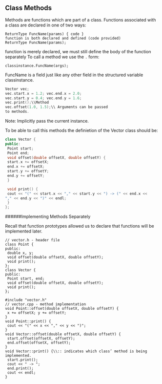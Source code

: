 ## Class Methods

Methods are functions which are part of a class.
Functions associated with a class are declared in one of two ways:
```
ReturnType FuncName(params) { code }
function is both declared and defined (code provided)
ReturnType FuncName(params);
```
function is merely declared, we must still define the body of the function separately
To call a method we use the `.` form:
```
classinstance.FuncName(args);
```
FuncName is a field just like any other field in the structured variable classinstance.

```cpp
Vector vec;
vec.start.x = 1.2; vec.end.x = 2.0;
vec.start.y = 0.4; vec.end.y = 1.6;
vec.print();\\Method
vec.offset(1.0, 1.5);\\ Arguments can be passed
to methods.

```
Note: Implicitly pass the current instance.

To be able to call this methods the definietion of the Vector class should be:
```cpp
class Vector {
public:
 Point start;
 Point end;
 void offset(double offsetX, double offsetY) {
 start.x += offsetX;
 end.x += offsetX;
 start.y += offsetY;
 end.y += offsetY;
 }

 void print() {
 cout << "(" << start.x << "," << start.y << ") -> (" << end.x <<
"," << end.y << ")" << endl;
 }
};

```

######Implementing Methods Separately

Recall that function prototypes allowed us to
declare that functions will be implemented later.

```
// vector.h - header file
class Point {
public:
 double x, y;
 void offset(double offsetX, double offsetY);
 void print();
};
class Vector {
public:
 Point start, end;
 void offset(double offsetX, double offsetY);
 void print();
};
```

```
#include "vector.h"
// vector.cpp - method implementation
void Point::offset(double offsetX, double offsetY) {
 x += offsetX; y += offsetY;
}
void Point::print() {
 cout << "(" << x << "," << y << ")";
}
void Vector::offset(double offsetX, double offsetY) {
 start.offset(offsetX, offsetY);
 end.offset(offsetX, offsetY);
}
void Vector::print() {\\:: indicates which class’ method is being implemented.
 start.print();
 cout << " -> ";
 end.print();
 cout << endl;
}
```
